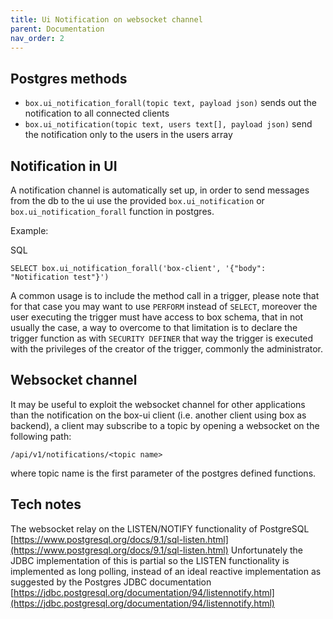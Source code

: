 ```yaml
---
title: Ui Notification on websocket channel
parent: Documentation
nav_order: 2
---
```


## Postgres methods

- `box.ui_notification_forall(topic text, payload json)` sends out the notification to all connected clients
- `box.ui_notification(topic text, users text[], payload json)` send the notification only to the users in the users array

## Notification in UI
A notification channel is automatically set up, in order to send messages from the db to the ui use the provided `box.ui_notification` or `box.ui_notification_forall` function in postgres.

Example:

SQL
```
SELECT box.ui_notification_forall('box-client', '{"body": "Notification test"}')
```

A common usage is to include the method call in a trigger, please note that for that case you may want to use `PERFORM` instead of `SELECT`, moreover the user executing the trigger must have access to box schema, that in not usually the case, a way to overcome to that limitation is to declare the trigger function as with `SECURITY DEFINER` that way the trigger is executed with the privileges of the creator of the trigger, commonly the administrator. 

## Websocket channel
It may be useful to exploit the websocket channel for other applications than the notification on the box-ui client (i.e. another client using box as backend), a client may subscribe to a topic by opening a websocket on the following path:

`/api/v1/notifications/<topic name>`

where topic name is the first parameter of the postgres defined functions.

## Tech notes
The websocket relay on the LISTEN/NOTIFY functionality of PostgreSQL [https://www.postgresql.org/docs/9.1/sql-listen.html](https://www.postgresql.org/docs/9.1/sql-listen.html)
Unfortunately the JDBC implementation of this is partial so the LISTEN functionality is implemented as long polling, instead of an ideal reactive implementation as suggested by the Postgres JDBC documentation [https://jdbc.postgresql.org/documentation/94/listennotify.html](https://jdbc.postgresql.org/documentation/94/listennotify.html)